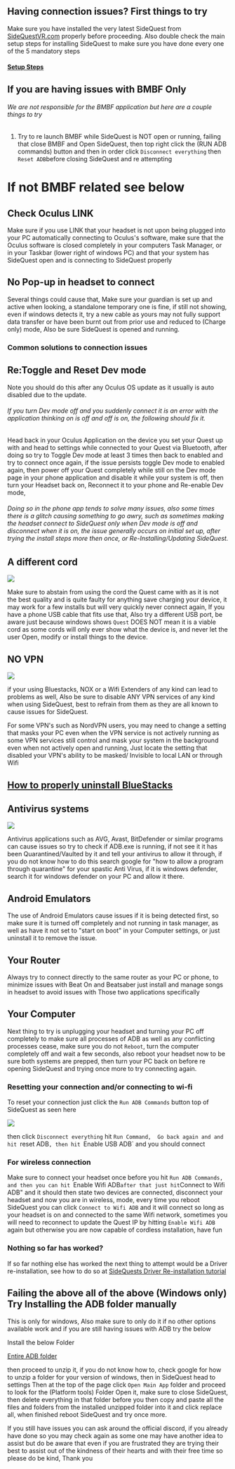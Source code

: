 ## Having connection issues? First things to try
Make sure you have installed the very latest SideQuest from [SideQuestVR.com](https://sidequestvr.com/#/download) properly before proceeding.
Also double check the main setup steps for installing SideQuest to make sure you have done every one of the 5 mandatory steps

#### [Setup Steps](https://sidequestvr.com/#/setup-howto) 



If you are having issues with BMBF Only
----
###### We are not responsible for the BMBF application but here are a couple things to try
1. Try to re launch BMBF while SideQuest is NOT open or running, failing that close BMBF and Open SideQuest, then top right click the (RUN ADB commands) button and then in order click `Disconnect everything` then `Reset ADB`before closing SideQuest and re attempting

# If not BMBF related see below

Check Oculus LINK
----
Make sure if you use LINK that your headset is not upon being plugged into your PC automatically connecting to Oculus's software, make sure that the Oculus software is closed completely in your computers Task Manager, or in your Taskbar (lower right of windows PC) and that your system has SideQuest open and is connecting to SideQuest properly

No Pop-up in headset to connect
----
Several things could cause that, Make sure your guardian is set up and active when looking, a standalone temporary one is fine, if still not showing, even if windows detects it, try a new cable as yours may not fully support data transfer or have been burnt out from prior use and reduced to (Charge only) mode, Also be sure SideQuest is opened and running.

### Common solutions to connection issues


Re:Toggle and Reset Dev mode
----
Note you should do this after any Oculus OS update as it usually is auto disabled due to the update.

###### If you turn Dev mode off and you suddenly connect it is an error with the application thinking on is off and off is on, the following should fix it.

Head back in your Oculus Application on the device you set your Quest up with and head to settings while connected to your Quest via Bluetooth, after doing so try to Toggle Dev mode at least 3 times then back to enabled and try to connect once again, if the issue persists toggle Dev mode to enabled again, then power off your Quest completely while still on the Dev mode page in your phone application and disable it while your system is off, then turn your Headset back on, Reconnect it to your phone and Re-enable Dev mode,

###### Doing so in the phone app tends to solve many issues, also some times there is a glitch causing something to go awry, such as sometimes making the headset connect to SideQuest only when Dev mode is off  and disconnect when it is on, the issue generally occurs on initial set up, after trying the install steps more then once, or Re-Installing/Updating SideQuest.

A different cord
----

![](https://cdn.discordapp.com/attachments/608376262347587595/609880483286876218/Screenshot_1163.png)

Make sure to abstain from using the cord the Quest came with as it is not the best quality and is quite faulty for anything save charging your device, it may work for a few installs but will very quickly never connect again, If you have a phone USB cable that fits use that, Also try a different USB port, be aware just because windows shows `Quest` DOES NOT mean it is a viable cord as some cords will only ever show what the device is, and never let the user Open, modify or install things to the device.


NO VPN
----

![](https://cdn.discordapp.com/attachments/608376262347587595/609881862956908564/Screenshot_1164.png)

if your using Bluestacks, NOX or a Wifi Extenders of any kind can lead to problems as well, Also be sure to disable ANY VPN services of any kind when using SideQuest, best to refrain from them as they are all known to cause issues for SideQuest.

For some VPN's such as NordVPN users, you may need to change a setting that masks your PC even when the VPN service is not actively running as some VPN services still control and mask your system in the background even when not actively open and running, Just locate the setting that disabled your VPN's ability to be masked/ Invisible to local LAN or through Wifi

## [How to properly uninstall BlueStacks](https://github.com/the-expanse/SideQuest/wiki/BlueStacks-is-causing-issues,-how-do-i-remove-it)

Antivirus systems
----

![](https://cdn.discordapp.com/attachments/608376262347587595/609882817962442752/Screenshot_1165.png)

Antivirus applications such as AVG, Avast, BitDefender or similar programs can cause issues so try to check if ADB.exe is running, if not see it it has been Quarantined/Vaulted by it and tell your antivirus to allow it through, if you do not know how to do this search google for "how to allow a program through quarantine" for your spastic Anti Virus, if it is windows defender, search it for windows defender on your PC and allow it there.


Android Emulators
----

The use of Android Emulators cause issues if it is being detected first, so make sure it is turned off completely and not running in task manager, as well as have it not set to "start on boot" in your Computer settings, or just uninstall it to remove the issue.


Your Router
----

Always try to connect directly to the same router as your PC or phone, to minimize issues with Beat On and Beatsaber just install and manage songs in headset to avoid issues with Those two applications specifically 

Your Computer
----
Next thing to try is unplugging your headset and turning your PC off completely to make sure all processes of ADB as well as any conflicting processes cease, make sure you do not `Reboot`, turn the computer completely off and wait a few seconds, also reboot your headset now to be sure both systems are prepped, then turn your PC back on before re opening SideQuest and trying once more to try connecting again.


### Resetting your connection and/or connecting to wi-fi

To reset your connection just click the `Run ADB Commands` button top of SideQuest as seen here

![](https://cdn.discordapp.com/attachments/615234075778875453/622179541535817728/Screenshot_257.png)


then click `Disconnect everything` hit `Run Command, 
Go back again and and hit `reset ADB`, then hit `Enable USB ADB` and you should connect

### For wireless connection 

Make sure to connect your headset once before you hit `Run ADB Commands, and then you can hit `Enable Wifi ADB`
after that just hit `Connect to Wifi ADB" and it should then state two devices are connected, disconnect your headset and now you are in wireless, mode, every time you reboot SideQuest you can click `Connect to Wifi ADB` and it will connect so long as your headset is on and connected to the same Wifi network, sometimes you will need to reconnect to update the Quest IP by hitting `Enable Wifi ADB` again but otherwise you are now capable of cordless installation, have fun 

### Nothing so far has worked?

If so far nothing else has worked the next thing to attempt would be a Driver re-installation, see how to do so at
[SideQuests Driver Re-installation tutorial](https://www.reddit.com/r/sidequest/comments/dsebyq/cant_connect_to_sidequest_tried_everything_ive/)

Failing the above  all of the above (Windows only) Try Installing the ADB folder manually
----

This is only for windows, Also make sure to only do it if no other options available work and if you are still having issues with ADB try the below

Install the below Folder

[Entire ADB folder](https://dl.google.com/android/repository/platform-tools-latest-windows.zip)

then proceed to unzip it,
if you do not know how to, check google for how to unzip a folder for your version of windows,
then in SideQuest head to settings
Then at the top of the page click `Open Main App` folder and proceed to look for the (Platform tools) Folder
Open it, make sure to close SideQuest, then delete everything in that folder before you then copy and paste all the files and folders from the installed unzipped folder into it and click replace all, when finished  reboot SideQuest and try once more.





If you still have issues you can ask around the official discord, if you already have done so you may check again as some one may have another idea to assist but do be aware that even if you are frustrated they are trying their best to assist out of the kindness of their hearts and with their free time so please do be kind, Thank you